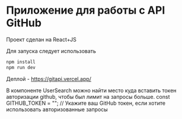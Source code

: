 # Приложение для работы с API GitHub

Проект сделан на React+JS

Для запуска следует использовать 
```bash
npm install
npm run dev
```

Деплой - https://gitapi.vercel.app/

В компоненте UserSearch можно найти место куда вставить токен авторизации github, чтобы был лимит на запросы больше.
const GITHUB_TOKEN = ""; // Укажите ваш GitHub токен, если хотите использовать авторизованные запросы
